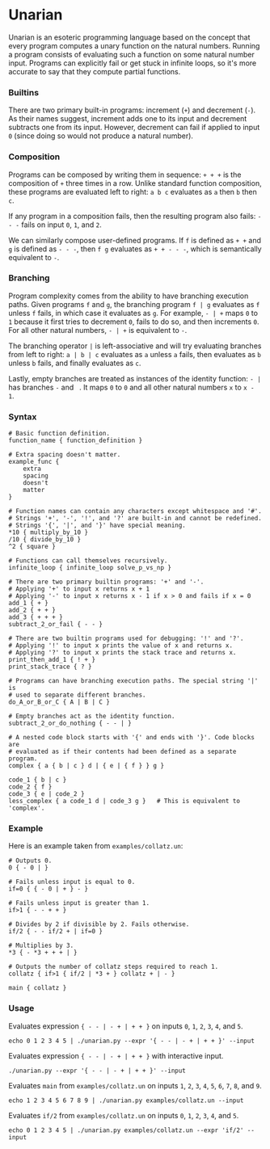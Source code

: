 # Unarian

Unarian is an esoteric programming language based on the concept that every program computes a unary function on the natural numbers. Running a program consists of evaluating such a function on some natural number input. Programs can explicitly fail or get stuck in infinite loops, so it's more accurate to say that they compute partial functions.



### Builtins

There are two primary built-in programs: increment (`+`) and decrement (`-`). As their names suggest, increment adds one to its input and decrement subtracts one from its input. However, decrement can fail if applied to input `0` (since doing so would not produce a natural number).



### Composition

Programs can be composed by writing them in sequence: `+ + +` is the composition of `+` three times in a row. Unlike standard function composition, these programs are evaluated left to right: `a b c` evaluates as `a` then `b` then `c`.

If any program in a composition fails, then the resulting program also fails: `- - -` fails on input `0`, `1`, and `2`.

We can similarly compose user-defined programs. If `f` is defined as `+ +` and `g` is defined as `- - -`, then `f g` evaluates as `+ + - - -`, which is semantically equivalent to `-`.



### Branching

Program complexity comes from the ability to have branching execution paths. Given programs `f` and `g`, the branching program `f | g` evaluates as `f` unless `f` fails, in which case it evaluates as `g`. For example, `- | +` maps `0` to `1` because it first tries to decrement `0`, fails to do so, and then increments `0`. For all other natural numbers, `- | +` is equivalent to `-`.

The branching operator `|` is left-associative and will try evaluating branches from left to right: `a | b | c` evaluates as `a` unless `a` fails, then evaluates as `b` unless `b` fails, and finally evaluates as `c`.

Lastly, empty branches are treated as instances of the identity function: `- |` has branches `-` and ` `. It maps `0` to `0` and all other natural numbers `x` to `x - 1`.



### Syntax

```
# Basic function definition.
function_name { function_definition }

# Extra spacing doesn't matter.
example_func {
    extra
    spacing
    doesn't
    matter
}

# Function names can contain any characters except whitespace and '#'.
# Strings '+', '-', '!', and '?' are built-in and cannot be redefined.
# Strings '{', '|', and '}' have special meaning.
*10 { multiply_by_10 }
/10 { divide_by_10 }
^2 { square }

# Functions can call themselves recursively.
infinite_loop { infinite_loop solve_p_vs_np }

# There are two primary builtin programs: '+' and '-'.
# Applying '+' to input x returns x + 1
# Applying '-' to input x returns x - 1 if x > 0 and fails if x = 0
add_1 { + }
add_2 { + + }
add_3 { + + + }
subtract_2_or_fail { - - }

# There are two builtin programs used for debugging: '!' and '?'.
# Applying '!' to input x prints the value of x and returns x.
# Applying '?' to input x prints the stack trace and returns x.
print_then_add_1 { ! + }
print_stack_trace { ? }

# Programs can have branching execution paths. The special string '|' is
# used to separate different branches.
do_A_or_B_or_C { A | B | C }

# Empty branches act as the identity function.
subtract_2_or_do_nothing { - - | }

# A nested code block starts with '{' and ends with '}'. Code blocks are
# evaluated as if their contents had been defined as a separate program.
complex { a { b | c } d | { e | { f } } g }

code_1 { b | c }
code_2 { f }
code_3 { e | code_2 }
less_complex { a code_1 d | code_3 g }   # This is equivalent to 'complex'.
```



### Example

Here is an example taken from `examples/collatz.un`:

```
# Outputs 0.
0 { - 0 | }

# Fails unless input is equal to 0.
if=0 { { - 0 | + } - }

# Fails unless input is greater than 1.
if>1 { - - + + }

# Divides by 2 if divisible by 2. Fails otherwise.
if/2 { - - if/2 + | if=0 }

# Multiplies by 3.
*3 { - *3 + + + | }

# Outputs the number of collatz steps required to reach 1.
collatz { if>1 { if/2 | *3 + } collatz + | - }

main { collatz }
```



### Usage

Evaluates expression `{ - - | - + | + + }` on inputs `0`, `1`, `2`, `3`, `4`, and `5`.

```
echo 0 1 2 3 4 5 | ./unarian.py --expr '{ - - | - + | + + }' --input
```

Evaluates expression `{ - - | - + | + + }` with interactive input.

```
./unarian.py --expr '{ - - | - + | + + }' --input
```

Evaluates `main` from `examples/collatz.un` on inputs `1`, `2`, `3`, `4`, `5`, `6`, `7`, `8`, and `9`.

```
echo 1 2 3 4 5 6 7 8 9 | ./unarian.py examples/collatz.un --input
```

Evaluates `if/2` from `examples/collatz.un` on inputs `0`, `1`, `2`, `3`, `4`, and `5`.

```
echo 0 1 2 3 4 5 | ./unarian.py examples/collatz.un --expr 'if/2' --input
```

